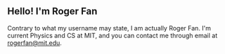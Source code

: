 ## Hello! I'm Roger Fan

Contrary to what my username may state, I am actually Roger Fan. I'm current Physics and CS at MIT, and you can contact me through email at rogerfan@mit.edu.
